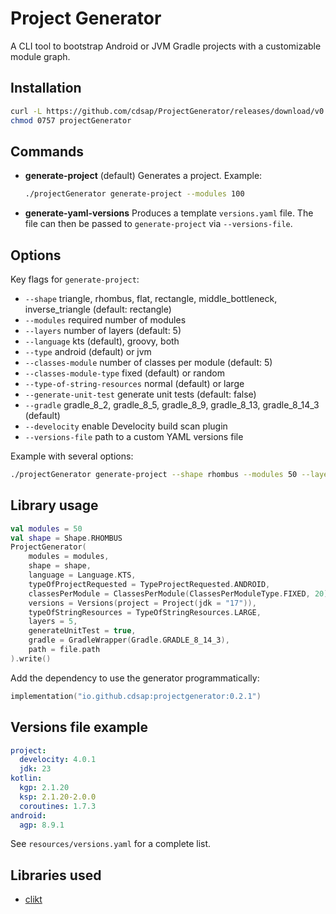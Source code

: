 # Project Generator

A CLI tool to bootstrap Android or JVM Gradle projects with a customizable module graph.

## Installation
```bash
curl -L https://github.com/cdsap/ProjectGenerator/releases/download/v0.2.1/projectGenerator --output projectGenerator
chmod 0757 projectGenerator
```

## Commands
- **generate-project** (default)
  Generates a project. Example:
  ```bash
  ./projectGenerator generate-project --modules 100
  ```
- **generate-yaml-versions**
  Produces a template `versions.yaml` file. The file can then be passed to `generate-project` via `--versions-file`.

## Options
Key flags for `generate-project`:
- `--shape`          triangle, rhombus, flat, rectangle, middle_bottleneck, inverse_triangle (default: rectangle)
- `--modules`        required number of modules
- `--layers`         number of layers (default: 5)
- `--language`       kts (default), groovy, both
- `--type`           android (default) or jvm
- `--classes-module` number of classes per module (default: 5)
- `--classes-module-type` fixed (default) or random
- `--type-of-string-resources` normal (default) or large
- `--generate-unit-test` generate unit tests (default: false)
- `--gradle`         gradle_8_2, gradle_8_5, gradle_8_9, gradle_8_13, gradle_8_14_3 (default)
- `--develocity`     enable Develocity build scan plugin
- `--versions-file`  path to a custom YAML versions file

Example with several options:
```bash
./projectGenerator generate-project --shape rhombus --modules 50 --layers 4 --language both --type jvm --classes-module 10 --classes-module-type random --type-of-string-resources large --generate-unit-test --gradle gradle_8_9 --develocity --versions-file my_versions.yaml
```

## Library usage
```kotlin
val modules = 50
val shape = Shape.RHOMBUS
ProjectGenerator(
    modules = modules,
    shape = shape,
    language = Language.KTS,
    typeOfProjectRequested = TypeProjectRequested.ANDROID,
    classesPerModule = ClassesPerModule(ClassesPerModuleType.FIXED, 20),
    versions = Versions(project = Project(jdk = "17")),
    typeOfStringResources = TypeOfStringResources.LARGE,
    layers = 5,
    generateUnitTest = true,
    gradle = GradleWrapper(Gradle.GRADLE_8_14_3),
    path = file.path
).write()
```
Add the dependency to use the generator programmatically:
```kotlin
implementation("io.github.cdsap:projectgenerator:0.2.1")
```

## Versions file example
```yaml
project:
  develocity: 4.0.1
  jdk: 23
kotlin:
  kgp: 2.1.20
  ksp: 2.1.20-2.0.0
  coroutines: 1.7.3
android:
  agp: 8.9.1
```
See `resources/versions.yaml` for a complete list.

## Libraries used
- [clikt](https://github.com/ajalt/clikt)
